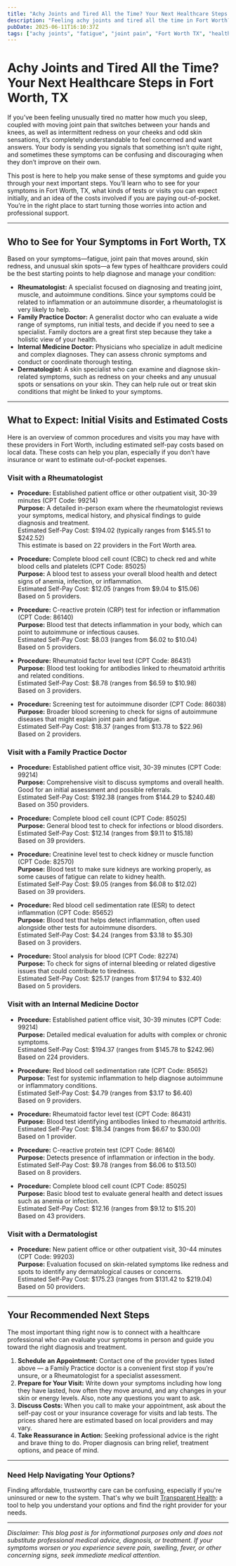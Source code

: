 ```yaml
---
title: "Achy Joints and Tired All the Time? Your Next Healthcare Steps in Fort Worth, TX"
description: "Feeling achy joints and tired all the time in Fort Worth? Learn who to see, what tests might be done, and estimated costs to guide your next steps."
pubDate: 2025-06-11T16:10:37Z
tags: ["achy joints", "fatigue", "joint pain", "Fort Worth TX", "healthcare guide", "rheumatology", "family practice", "internal medicine", "dermatology"]
---
```


# Achy Joints and Tired All the Time? Your Next Healthcare Steps in Fort Worth, TX

If you’ve been feeling unusually tired no matter how much you sleep, coupled with moving joint pain that switches between your hands and knees, as well as intermittent redness on your cheeks and odd skin sensations, it’s completely understandable to feel concerned and want answers. Your body is sending you signals that something isn’t quite right, and sometimes these symptoms can be confusing and discouraging when they don’t improve on their own.

This post is here to help you make sense of these symptoms and guide you through your next important steps. You’ll learn who to see for your symptoms in Fort Worth, TX, what kinds of tests or visits you can expect initially, and an idea of the costs involved if you are paying out-of-pocket. You’re in the right place to start turning those worries into action and professional support.

---

## Who to See for Your Symptoms in Fort Worth, TX

Based on your symptoms—fatigue, joint pain that moves around, skin redness, and unusual skin spots—a few types of healthcare providers could be the best starting points to help diagnose and manage your condition:

- **Rheumatologist:** A specialist focused on diagnosing and treating joint, muscle, and autoimmune conditions. Since your symptoms could be related to inflammation or an autoimmune disorder, a rheumatologist is very likely to help.
- **Family Practice Doctor:** A generalist doctor who can evaluate a wide range of symptoms, run initial tests, and decide if you need to see a specialist. Family doctors are a great first step because they take a holistic view of your health.
- **Internal Medicine Doctor:** Physicians who specialize in adult medicine and complex diagnoses. They can assess chronic symptoms and conduct or coordinate thorough testing.
- **Dermatologist:** A skin specialist who can examine and diagnose skin-related symptoms, such as redness on your cheeks and any unusual spots or sensations on your skin. They can help rule out or treat skin conditions that might be linked to your symptoms.

---

## What to Expect: Initial Visits and Estimated Costs

Here is an overview of common procedures and visits you may have with these providers in Fort Worth, including estimated self-pay costs based on local data. These costs can help you plan, especially if you don’t have insurance or want to estimate out-of-pocket expenses.

### Visit with a Rheumatologist

- **Procedure:** Established patient office or other outpatient visit, 30-39 minutes (CPT Code: 99214)  
  **Purpose:** A detailed in-person exam where the rheumatologist reviews your symptoms, medical history, and physical findings to guide diagnosis and treatment.  
  Estimated Self-Pay Cost: $194.02 (typically ranges from $145.51 to $242.52)  
  This estimate is based on 22 providers in the Fort Worth area.

- **Procedure:** Complete blood cell count (CBC) to check red and white blood cells and platelets (CPT Code: 85025)  
  **Purpose:** A blood test to assess your overall blood health and detect signs of anemia, infection, or inflammation.  
  Estimated Self-Pay Cost: $12.05 (ranges from $9.04 to $15.06)  
  Based on 5 providers.

- **Procedure:** C-reactive protein (CRP) test for infection or inflammation (CPT Code: 86140)  
  **Purpose:** Blood test that detects inflammation in your body, which can point to autoimmune or infectious causes.  
  Estimated Self-Pay Cost: $8.03 (ranges from $6.02 to $10.04)  
  Based on 5 providers.

- **Procedure:** Rheumatoid factor level test (CPT Code: 86431)  
  **Purpose:** Blood test looking for antibodies linked to rheumatoid arthritis and related conditions.  
  Estimated Self-Pay Cost: $8.78 (ranges from $6.59 to $10.98)  
  Based on 3 providers.

- **Procedure:** Screening test for autoimmune disorder (CPT Code: 86038)  
  **Purpose:** Broader blood screening to check for signs of autoimmune diseases that might explain joint pain and fatigue.  
  Estimated Self-Pay Cost: $18.37 (ranges from $13.78 to $22.96)  
  Based on 2 providers.

### Visit with a Family Practice Doctor

- **Procedure:** Established patient office visit, 30-39 minutes (CPT Code: 99214)  
  **Purpose:** Comprehensive visit to discuss symptoms and overall health. Good for an initial assessment and possible referrals.  
  Estimated Self-Pay Cost: $192.38 (ranges from $144.29 to $240.48)  
  Based on 350 providers.

- **Procedure:** Complete blood cell count (CPT Code: 85025)  
  **Purpose:** General blood test to check for infections or blood disorders.  
  Estimated Self-Pay Cost: $12.14 (ranges from $9.11 to $15.18)  
  Based on 39 providers.

- **Procedure:** Creatinine level test to check kidney or muscle function (CPT Code: 82570)  
  **Purpose:** Blood test to make sure kidneys are working properly, as some causes of fatigue can relate to kidney health.  
  Estimated Self-Pay Cost: $9.05 (ranges from $6.08 to $12.02)  
  Based on 39 providers.

- **Procedure:** Red blood cell sedimentation rate (ESR) to detect inflammation (CPT Code: 85652)  
  **Purpose:** Blood test that helps detect inflammation, often used alongside other tests for autoimmune disorders.  
  Estimated Self-Pay Cost: $4.24 (ranges from $3.18 to $5.30)  
  Based on 3 providers.

- **Procedure:** Stool analysis for blood (CPT Code: 82274)  
  **Purpose:** To check for signs of internal bleeding or related digestive issues that could contribute to tiredness.  
  Estimated Self-Pay Cost: $25.17 (ranges from $17.94 to $32.40)  
  Based on 5 providers.

### Visit with an Internal Medicine Doctor

- **Procedure:** Established patient office visit, 30-39 minutes (CPT Code: 99214)  
  **Purpose:** Detailed medical evaluation for adults with complex or chronic symptoms.  
  Estimated Self-Pay Cost: $194.37 (ranges from $145.78 to $242.96)  
  Based on 224 providers.

- **Procedure:** Red blood cell sedimentation rate (CPT Code: 85652)  
  **Purpose:** Test for systemic inflammation to help diagnose autoimmune or inflammatory conditions.  
  Estimated Self-Pay Cost: $4.79 (ranges from $3.17 to $6.40)  
  Based on 9 providers.

- **Procedure:** Rheumatoid factor level test (CPT Code: 86431)  
  **Purpose:** Blood test identifying antibodies linked to rheumatoid arthritis.  
  Estimated Self-Pay Cost: $18.34 (ranges from $6.67 to $30.00)  
  Based on 1 provider.

- **Procedure:** C-reactive protein test (CPT Code: 86140)  
  **Purpose:** Detects presence of inflammation or infection in the body.  
  Estimated Self-Pay Cost: $9.78 (ranges from $6.06 to $13.50)  
  Based on 8 providers.

- **Procedure:** Complete blood cell count (CPT Code: 85025)  
  **Purpose:** Basic blood test to evaluate general health and detect issues such as anemia or infection.  
  Estimated Self-Pay Cost: $12.16 (ranges from $9.12 to $15.20)  
  Based on 43 providers.

### Visit with a Dermatologist

- **Procedure:** New patient office or other outpatient visit, 30-44 minutes (CPT Code: 99203)  
  **Purpose:** Evaluation focused on skin-related symptoms like redness and spots to identify any dermatological causes or concerns.  
  Estimated Self-Pay Cost: $175.23 (ranges from $131.42 to $219.04)  
  Based on 50 providers.

---

## Your Recommended Next Steps

The most important thing right now is to connect with a healthcare professional who can evaluate your symptoms in person and guide you toward the right diagnosis and treatment.

1. **Schedule an Appointment:** Contact one of the provider types listed above — a Family Practice doctor is a convenient first stop if you’re unsure, or a Rheumatologist for a specialist assessment.
2. **Prepare for Your Visit:** Write down your symptoms including how long they have lasted, how often they move around, and any changes in your skin or energy levels. Also, note any questions you want to ask.
3. **Discuss Costs:** When you call to make your appointment, ask about the self-pay cost or your insurance coverage for visits and lab tests. The prices shared here are estimated based on local providers and may vary.
4. **Take Reassurance in Action:** Seeking professional advice is the right and brave thing to do. Proper diagnosis can bring relief, treatment options, and peace of mind.

---

### Need Help Navigating Your Options?

Finding affordable, trustworthy care can be confusing, especially if you're uninsured or new to the system. That's why we built [Transparent Health](https://transparenthealth.ai): a tool to help you understand your options and find the right provider for your needs. 

---

*Disclaimer: This blog post is for informational purposes only and does not substitute professional medical advice, diagnosis, or treatment. If your symptoms worsen or you experience severe pain, swelling, fever, or other concerning signs, seek immediate medical attention.*
